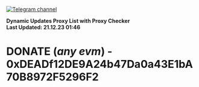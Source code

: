 [![Telegram channel](https://img.shields.io/endpoint?url=https://runkit.io/damiankrawczyk/telegram-badge/branches/master?url=https://t.me/n4z4v0d)](https://t.me/n4z4v0d) 

**Dynamic Updates Proxy List with Proxy Checker**  
**Last Updated: 21.12.23 01:46**

# DONATE (_any evm_) - 0xDEADf12DE9A24b47Da0a43E1bA70B8972F5296F2
